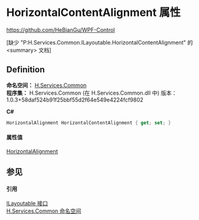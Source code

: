 # HorizontalContentAlignment 属性
https://github.com/HeBianGu/WPF-Control

\[缺少 "P:H.Services.Common.ILayoutable.HorizontalContentAlignment" 的 &lt;summary&gt; 文档\]



## Definition
**命名空间：** <a href="b9cdd84f-6623-a51a-f53b-465103ced202">H.Services.Common</a>  
**程序集：** H.Services.Common (在 H.Services.Common.dll 中) 版本：1.0.3+58daf524b91f25bbf55d2f64e549e4224fcf9802

**C#**
``` C#
HorizontalAlignment HorizontalContentAlignment { get; set; }
```



#### 属性值
<a href="https://learn.microsoft.com/dotnet/api/system.windows.horizontalalignment" target="_blank" rel="noopener noreferrer">HorizontalAlignment</a>

## 参见


#### 引用
<a href="44511371-ac58-7abc-7312-9c2021f5d81e">ILayoutable 接口</a>  
<a href="b9cdd84f-6623-a51a-f53b-465103ced202">H.Services.Common 命名空间</a>  
